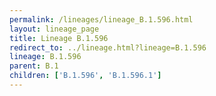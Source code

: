 ```yaml
---
permalink: /lineages/lineage_B.1.596.html
layout: lineage_page
title: Lineage B.1.596
redirect_to: ../lineage.html?lineage=B.1.596
lineage: B.1.596
parent: B.1
children: ['B.1.596', 'B.1.596.1']
---
```

